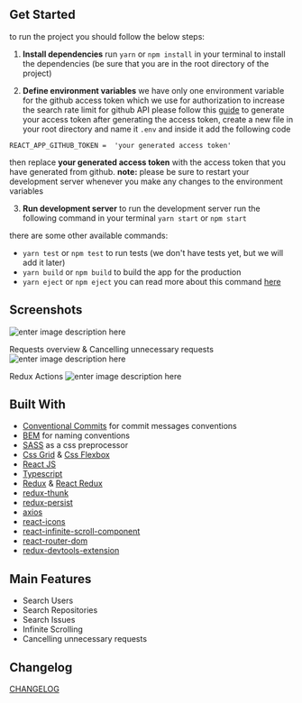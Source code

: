## Get Started

to run the project you should follow the below steps:
 1. **Install dependencies**
 run `yarn` or `npm install` in your terminal to install the dependencies (be sure that you are in the root directory of the project) 

 2. **Define environment variables**
we have only one environment variable for the github access token which we use for authorization to increase the search  rate limit for github API
please follow this [guide](https://docs.github.com/en/github/authenticating-to-github/creating-a-personal-access-token) to generate your access token
after generating the access token, create a new file in your root directory and name it `.env` and inside it add the following code
```
REACT_APP_GITHUB_TOKEN =  'your generated access token'
```
  then replace **your generated access token** with the access token that you have generated from github.
 **note:** please be sure to restart your development server whenever you make any changes to the environment variables

 3.  **Run development server**
to run the development server run the following command in your terminal 
`yarn start` or `npm start`

there are some other available commands:
*  `yarn test` or `npm test` to run tests (we don't have tests yet, but we will add it later)
*  `yarn build` or `npm build` to build the app for the production
*  `yarn eject` or `npm eject` you can read more about this command [here](https://create-react-app.dev/docs/available-scripts/#npm-run-eject)

## Screenshots
![enter image description here](https://s2.gifyu.com/images/screenshot01.gif)

  Requests overview & Cancelling unnecessary requests
 ![enter image description here](https://s2.gifyu.com/images/screenshot02.gif)
 
 Redux Actions
 ![enter image description here](https://s2.gifyu.com/images/screenshot03.gif)

## Built With
- [Conventional Commits](https://www.conventionalcommits.org/) for commit messages conventions
- [BEM](http://getbem.com/) for naming conventions
- [SASS](https://sass-lang.com/) as a css preprocessor
- [Css Grid](https://developer.mozilla.org/en-US/docs/Web/CSS/CSS_Grid_Layout) & [Css Flexbox](https://developer.mozilla.org/en-US/docs/Web/CSS/CSS_Flexible_Box_Layout/Basic_Concepts_of_Flexbox)
- [React JS](https://reactjs.org/)
- [Typescript](https://www.typescriptlang.org/)
- [Redux](https://redux.js.org/) & [React Redux](https://react-redux.js.org/)
- [redux-thunk](https://github.com/reduxjs/redux-thunk)
- [redux-persist](https://github.com/rt2zz/redux-persist)
- [axios](https://github.com/axios/axios)
- [react-icons](https://react-icons.github.io/react-icons/)
- [react-infinite-scroll-component](https://github.com/ankeetmaini/react-infinite-scroll-component)
- [react-router-dom](https://www.npmjs.com/package/react-router-dom)
- [redux-devtools-extension](https://www.npmjs.com/package/redux-devtools-extension)

  
## Main Features
  
- Search Users
- Search Repositories
- Search Issues
- Infinite Scrolling
- Cancelling unnecessary requests

## Changelog
[CHANGELOG](https://github.com/maherElsayed1/github-searcher/blob/main/CHANGELOG.md)